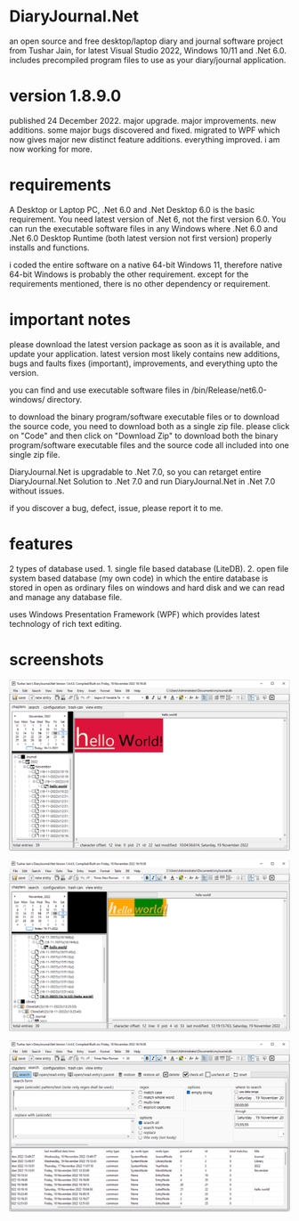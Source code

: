 # DiaryJournal.Net
an open source and free desktop/laptop diary and journal software project from Tushar Jain, for latest Visual Studio 2022, Windows 10/11 and .Net 6.0. includes precompiled program files to use as your diary/journal application.

# version 1.8.9.0
published 24 December 2022. major upgrade. major improvements. new additions. some major bugs discovered and fixed. migrated to WPF which now gives major new distinct feature additions. everything improved. i am now working for more.

# requirements
A Desktop or Laptop PC, .Net 6.0 and .Net Desktop 6.0 is the basic requirement. You need latest version of .Net 6, not the first version 6.0. You can run the executable software files in any Windows where .Net 6.0 and .Net 6.0 Desktop Runtime (both latest version not first version) properly installs and functions.

i coded the entire software on a native 64-bit Windows 11, therefore native 64-bit Windows is probably the other requirement. except for the requirements mentioned, there is no other dependency or requirement.

# important notes

please download the latest version package as soon as it is available, and update your application. latest version most likely contains new additions, bugs and faults fixes (important), improvements, and everything upto the version.

you can find and use executable software files in /bin/Release/net6.0-windows/ directory.

to download the binary program/software executable files or to download the source code, you need to download both as a single zip file. please click on "Code" and then click on "Download Zip" to download both the binary program/software executable files and the source code all included into one single zip file.

DiaryJournal.Net is upgradable to .Net 7.0, so you can retarget entire DiaryJournal.Net Solution to .Net 7.0 and run DiaryJournal.Net in .Net 7.0 without issues.

if you discover a bug, defect, issue, please report it to me.

# features
2 types of database used. 1. single file based database (LiteDB). 2. open file system based database (my own code) in which the entire database is stored in open as ordinary files on windows and hard disk and we can read and manage any database file.

uses Windows Presentation Framework (WPF) which provides latest technology of rich text editing.

# screenshots
![Alt text](/screenshot4.png?raw=false "DiaryJournal.Net screenshot")

![Alt text](/screenshot5.png?raw=false "DiaryJournal.Net screenshot")

![Alt text](/screenshot6.png?raw=false "DiaryJournal.Net screenshot")



